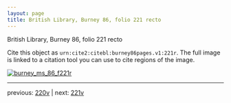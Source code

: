 ```yaml
---
layout: page
title: British Library, Burney 86, folio 221 recto
---
```


British Library, Burney 86, folio 221 recto

Cite this object as `urn:cite2:citebl:burney86pages.v1:221r`.  The full image is linked to a citation tool you can use to cite regions of the image.

[![burney_ms_86_f221r](http://www.homermultitext.org/iipsrv?IIIF=/project/homer/pyramidal/deepzoom/citebl/burney86imgs/v1/burney_ms_86_f221r.tif/full/800,/0/default.jpg)](http://www.homermultitext.org/ict2/?urn=urn:cite2:citebl:burney86imgs.v1:burney_ms_86_f221r) 

---

previous:  [220v](../220v/) | next: [221v](../221v/)